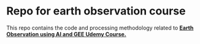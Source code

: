 # Repo for earth observation course

This repo contains the code and processing methodology related to **[Earth Observation using AI and GEE Udemy Course.](https://www.udemy.com/course/mastering-earth-observation-with-ai-google-earth-engine/?referralCode=934E90D4366113DE2754)**
